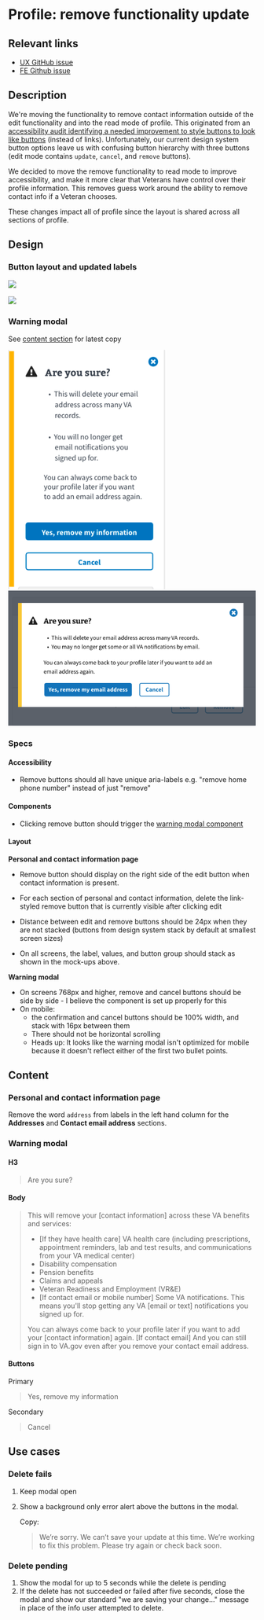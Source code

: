 # Profile: remove functionality update

## Relevant links

- [UX GitHub issue](https://app.zenhub.com/workspaces/vft-59c95ae5fda7577a9b3184f8/issues/department-of-veterans-affairs/va.gov-team/23665)
- [FE Github issue](https://github.com/department-of-veterans-affairs/va.gov-team/issues/27169)

## Description

We're moving the functionality to remove contact information outside of the edit functionality and into the read mode of profile. This originated from an [accessibility audit identifying a needed improvement to style buttons to look like buttons](https://github.com/department-of-veterans-affairs/va.gov-team/issues/19562) (instead of links).  Unfortunately, our current design system button options leave us with confusing button hierarchy with three buttons (edit mode contains `update`, `cancel`, and `remove` buttons). 

We decided to move the remove functionality to read mode to improve accessibility, and make it more clear that Veterans have control over their profile information.  This removes guess work around the ability to remove contact info if a Veteran chooses.

These changes impact all of profile since the layout is shared across all sections of profile.  



## Design 

### Button layout and updated labels

<img src="https://github.com/department-of-veterans-affairs/va.gov-team/blob/master/products/identity-personalization/profile/images/profile-mobile-remove-button-update.jpg" width="320" />

![](https://github.com/department-of-veterans-affairs/va.gov-team/blob/master/products/identity-personalization/profile/images/profile-desktop-remove-button-update.png)

### Warning modal

See [content section](https://github.com/department-of-veterans-affairs/va.gov-team/blob/master/products/identity-personalization/profile/maintenance/front-end/remove-info-specs.md#content) for latest copy

<img src="https://github.com/department-of-veterans-affairs/va.gov-team/blob/master/products/identity-personalization/profile/images/mobile-warning-modal.png" width="320" />

<img src="https://github.com/department-of-veterans-affairs/va.gov-team/blob/master/products/identity-personalization/profile/images/desktop-warning-modal.png" />



### Specs

#### Accessibility

- Remove buttons should all have unique aria-labels e.g. "remove home phone number" instead of just "remove"

#### Components

- Clicking remove button should trigger the [warning modal component](https://design.va.gov/storybook/?path=/docs/components-modal--default#warning) 

#### Layout 

**Personal and contact information page**

- Remove button should display on the right side of the edit button when contact information is present.

- For each section of personal and contact information, delete the link-styled remove button that is currently visible after clicking edit 

- Distance between edit and remove buttons should be 24px when they are not stacked (buttons from design system stack by default at smallest screen sizes)

- On all screens, the label, values, and button group should stack as shown in the mock-ups above.  

  

**Warning modal**

- On screens 768px and higher, remove and cancel buttons should be side by side - I believe the component is set up properly for this
- On mobile:
  - the confirmation and cancel buttons should be 100% width, and stack with 16px between them
  - There should not be horizontal scrolling
  - Heads up: It looks like the warning modal isn't optimized for mobile because it doesn't reflect either of the first two bullet points.

## Content

### Personal and contact information page

Remove the word `address` from labels in the left hand column for the **Addresses** and **Contact email address** sections. 

### Warning modal

#### H3

> Are you sure?

#### Body

> This will remove your [contact information] across these VA benefits and services:
>
> - [If they have health care] VA health care (including prescriptions, appointment reminders, lab and test results, and communications from your VA medical center)
> - Disability compensation
> - Pension benefits
> - Claims and appeals
> - Veteran Readiness and Employment (VR&E)
> - [If contact email or mobile number] Some VA notifications. This means you'll stop getting any VA [email or text] notifications you signed up for.
>
> You can always come back to your profile later if you want to add your [contact information] again. [If contact email] And you can still sign in to VA.gov even after you remove your contact email address.
>
> 

#### Buttons

Primary

> Yes, remove my information

Secondary

> Cancel

## Use cases

### Delete fails 

1. Keep modal open

2. Show a background only error alert above the buttons in the modal.

   Copy:

   > We’re sorry. We can’t save your update at this time. We’re working to fix this problem. Please try again or check back soon.

### Delete pending

1. Show the modal for up to 5 seconds while the delete is pending
2. If the delete has not succeeded or failed after five seconds, close the modal and show our standard "we are saving your change..." message in place of the info user attempted to delete.

